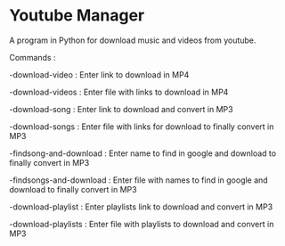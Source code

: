 # Youtube Manager
 
 A program in Python for download music and videos from youtube.
 
 Commands : 
 
-download-video <LINK> : Enter link to download in MP4
  
-download-videos <FILE> : Enter file with links to download in MP4
  
-download-song <LINK> : Enter link to download and convert in MP3
 
-download-songs <FILE> : Enter file with links for download to finally convert in MP3
 
-findsong-and-download <SONG NAME> : Enter name to find in google and download to finally convert in MP3
  
-findsongs-and-download <FILE> : Enter file with names to find in google and download to finally convert in MP3
    
-download-playlist <LINK> : Enter playlists link to download and convert in MP3
  
-download-playlists <FILE> : Enter file with playlists to download and convert in MP3
